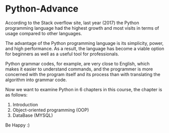 # Python-Advance
According to the Stack overflow site, last year (2017) the Python programming language had the highest growth and most visits in terms of usage compared to other languages.


The advantage of the Python programming language is its simplicity, power, and high performance. As a result, the language has become a viable option for beginners as well as a useful tool for professionals.


Python grammar codes, for example, are very close to English, which makes it easier to understand commands, and the programmer is more concerned with the program itself and its process than with translating the algorithm into grammar code.

Now we want to examine Python in 6 chapters in this course, the chapter is as follows:

1) Introduction
2) Object-oriented programming (OOP)
3) DataBase (MYSQL)

Be Happy :)
